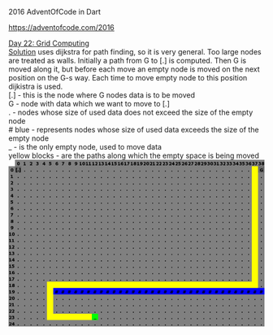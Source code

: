 2016 AdventOfCode in Dart

https://adventofcode.com/2016

[Day 22: Grid Computing](https://adventofcode.com/2016/day/22)
<br>
[Solution](lib/day22.dart) uses dijkstra for path finding, so it is very general. Too large nodes are treated as walls. Initially a path from G to [.] is computed. Then G is moved along it, but before each move an empty node is moved on the next position on the G-s way. Each time to move empty node to this position dijkistra is used. 
<br>
[.] - this is the node where G nodes data is to be moved
<br>
G - node with data which we want to move to [.]
<br>
. - nodes whose size of used data does not exceed the size of the empty node
<br>
\# blue - represents nodes whose size of used data exceeds the size of the empty node
<br>
_ - is the only empty node, used to move data
<br>
yellow blocks - are the paths along which the empty space is being moved
![Day 22: Grid Computing](/imgs/output.gif)